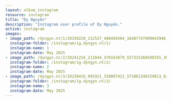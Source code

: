 ```yaml
---
layout: album_instagram
resource: instagram
title: "Dy Nguyên"
description: "Instagram user profile of Dy Nguyên."
active: instagram
images: 
- image_path: /dyngyn.nt/1/20250220_212527_480489304_18487747909043946_1699785561089507805_n.jpg
  instagram-folder: /instagram/ig.dyngyn.nt/1/
  instagram-name: 1
  instagram-date: May 2025
- image_path: /dyngyn.nt/2/20241216_211844_470163879_557315360598355_367518739046161709_n.jpg
  instagram-folder: /instagram/ig.dyngyn.nt/2/
  instagram-name: 2
  instagram-date: May 2025
- image_path: /dyngyn.nt/3/20230416_092921_330007422_571062348339813_6252361284827574522_n.jpg
  instagram-folder: /instagram/ig.dyngyn.nt/3/
  instagram-name: 3
  instagram-date: May 2025
---
```

